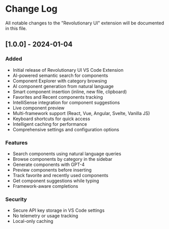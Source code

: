 # Change Log

All notable changes to the "Revolutionary UI" extension will be documented in this file.

## [1.0.0] - 2024-01-04

### Added
- Initial release of Revolutionary UI VS Code Extension
- AI-powered semantic search for components
- Component Explorer with category browsing
- AI component generation from natural language
- Smart component insertion (inline, new file, clipboard)
- Favorites and Recent components tracking
- IntelliSense integration for component suggestions
- Live component preview
- Multi-framework support (React, Vue, Angular, Svelte, Vanilla JS)
- Keyboard shortcuts for quick access
- Intelligent caching for performance
- Comprehensive settings and configuration options

### Features
- Search components using natural language queries
- Browse components by category in the sidebar
- Generate components with GPT-4
- Preview components before inserting
- Track favorite and recently used components
- Get component suggestions while typing
- Framework-aware completions

### Security
- Secure API key storage in VS Code settings
- No telemetry or usage tracking
- Local-only caching